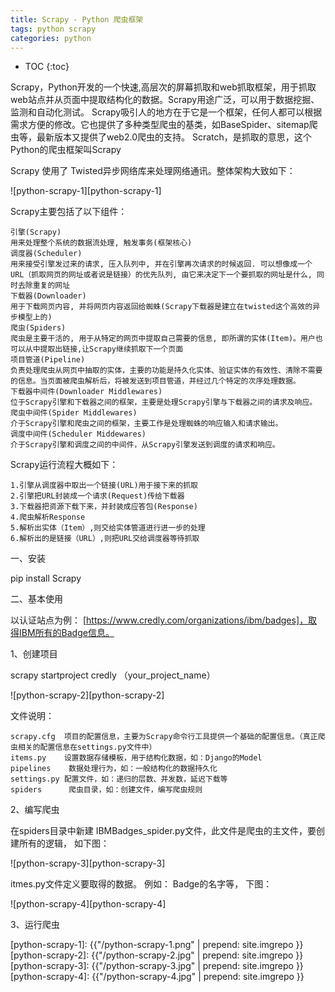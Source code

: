 ```yaml
---
title: Scrapy - Python 爬虫框架
tags: python scrapy
categories: python
---
```


* TOC
{:toc}

Scrapy，Python开发的一个快速,高层次的屏幕抓取和web抓取框架，用于抓取web站点并从页面中提取结构化的数据。Scrapy用途广泛，可以用于数据挖掘、监测和自动化测试。
Scrapy吸引人的地方在于它是一个框架，任何人都可以根据需求方便的修改。它也提供了多种类型爬虫的基类，如BaseSpider、sitemap爬虫等，最新版本又提供了web2.0爬虫的支持。
Scratch，是抓取的意思，这个Python的爬虫框架叫Scrapy

Scrapy 使用了 Twisted异步网络库来处理网络通讯。整体架构大致如下：

![python-scrapy-1][python-scrapy-1]

Scrapy主要包括了以下组件：

    引擎(Scrapy)
    用来处理整个系统的数据流处理, 触发事务(框架核心)
    调度器(Scheduler)
    用来接受引擎发过来的请求, 压入队列中, 并在引擎再次请求的时候返回. 可以想像成一个URL（抓取网页的网址或者说是链接）的优先队列, 由它来决定下一个要抓取的网址是什么, 同时去除重复的网址
    下载器(Downloader)
    用于下载网页内容, 并将网页内容返回给蜘蛛(Scrapy下载器是建立在twisted这个高效的异步模型上的)
    爬虫(Spiders)
    爬虫是主要干活的, 用于从特定的网页中提取自己需要的信息, 即所谓的实体(Item)。用户也可以从中提取出链接,让Scrapy继续抓取下一个页面
    项目管道(Pipeline)
    负责处理爬虫从网页中抽取的实体，主要的功能是持久化实体、验证实体的有效性、清除不需要的信息。当页面被爬虫解析后，将被发送到项目管道，并经过几个特定的次序处理数据。
    下载器中间件(Downloader Middlewares)
    位于Scrapy引擎和下载器之间的框架，主要是处理Scrapy引擎与下载器之间的请求及响应。
    爬虫中间件(Spider Middlewares)
    介于Scrapy引擎和爬虫之间的框架，主要工作是处理蜘蛛的响应输入和请求输出。
    调度中间件(Scheduler Middewares)
    介于Scrapy引擎和调度之间的中间件，从Scrapy引擎发送到调度的请求和响应。
    
Scrapy运行流程大概如下：

    1.引擎从调度器中取出一个链接(URL)用于接下来的抓取
    2.引擎把URL封装成一个请求(Request)传给下载器
    3.下载器把资源下载下来，并封装成应答包(Response)
    4.爬虫解析Response
    5.解析出实体（Item）,则交给实体管道进行进一步的处理
    6.解析出的是链接（URL）,则把URL交给调度器等待抓取
    
    
一、安装

pip install Scrapy

二、基本使用

以认证站点为例： [https://www.credly.com/organizations/ibm/badges]，取得IBM所有的Badge信息。

1、创建项目

scrapy startproject credly （your_project_name）

![python-scrapy-2][python-scrapy-2]

文件说明：

    scrapy.cfg  项目的配置信息，主要为Scrapy命令行工具提供一个基础的配置信息。（真正爬虫相关的配置信息在settings.py文件中）
    items.py    设置数据存储模板，用于结构化数据，如：Django的Model
    pipelines    数据处理行为，如：一般结构化的数据持久化
    settings.py 配置文件，如：递归的层数、并发数，延迟下载等
    spiders      爬虫目录，如：创建文件，编写爬虫规则

2、编写爬虫

在spiders目录中新建 IBMBadges_spider.py文件，此文件是爬虫的主文件，要创建所有的逻辑， 如下图：

![python-scrapy-3][python-scrapy-3]

itmes.py文件定义要取得的数据。 例如： Badge的名字等， 下图： 

![python-scrapy-4][python-scrapy-4]


3、运行爬虫








[https://www.credly.com/organizations/ibm/badges]: https://www.credly.com/organizations/ibm/badges


[python-scrapy-1]: {{"/python-scrapy-1.png" | prepend: site.imgrepo }}
[python-scrapy-2]: {{"/python-scrapy-2.jpg" | prepend: site.imgrepo }}
[python-scrapy-3]: {{"/python-scrapy-3.jpg" | prepend: site.imgrepo }}
[python-scrapy-4]: {{"/python-scrapy-4.jpg" | prepend: site.imgrepo }}

